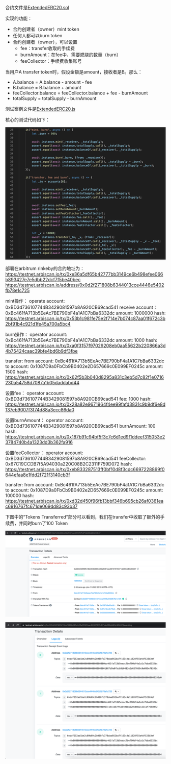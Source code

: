 合约文件是[ExtendedERC20.sol](https://github.com/alexxuyang/solidity_course_5/blob/main/contracts/ExtendedERC20.sol)

实现的功能：
- 合约创建者（owner）mint token
- 任何人都可以burn token
- 合约创建者（owner），可以设置
    - fee：transfer收取的手续费
    - burnAmount：在fee中，需要燃烧的数量（burn）
    - feeCollector：手续费收集账号

当用户A transfer token时，假设金额是amount，接收者是B。那么：
- A.balance = A.balance - amount - fee
- B.balance = B.balance + amount
- feeCollector.balance = feeCollector.balance + fee - burnAmount
- totalSupply = totalSupply - burnAmount

测试案例文件是[ExtendedERC20.js](https://github.com/alexxuyang/solidity_course_5/blob/main/test/ExtendedERC20.js)

核心的测试代码如下：

![测试代码](https://github.com/alexxuyang/solidity_course_5/blob/main/images/001.png)

部署在arbitrum rinkeby的合约地址为：
https://testnet.arbiscan.io/tx/0xe36a5df65b42777bb3149ce6b498efee066b893427e7e5dbb22dcf7f5be40bec
https://testnet.arbiscan.io/address/0x0d2f271808b6344013cce4446e5402fb78e1c725

mint操作：
operate account: 0xBD3d736107744B3429081597b8A920CB69cad541
receive account：0xBc461fA713b5EeAc7BE790bF4a1A1C7bBa6332dc
amount: 1000000
hash: https://testnet.arbiscan.io/tx/0x53b1c981fe75e2f714e7b074c87aa01f672c3b2bf91b4c921d1fe45a700a5bc4

burn操作：
operator account: 0xBc461fA713b5EeAc7BE790bF4a1A1C7bBa6332dc
amount: 1000
hash: https://testnet.arbiscan.io/tx/0xa0f3157f97029208eb0aa55622b220866a3d4b75424caac39bfe4bd6b9df3fbe

transfer:
from account: 0xBc461fA713b5EeAc7BE790bF4a1A1C7bBa6332dc
to account: 0x1087D9a0FbCb9B0402e2D657669c0E099EF0245c
amount: 1500
hash: https://testnet.arbiscan.io/tx/0x62f5b3b040d8295a831c3eb5d7c82f1e0716230a54758d7087a1b05daddabd44

设置fee：
operator account: 0xBD3d736107744B3429081597b8A920CB69cad541
fee: 1000
hash: https://testnet.arbiscan.io/tx/0x28a82e9671964f4ee99fafd3831c9b9df6e8d137eb9007f3f74d88a3ecc86da0


设置burnAmount：
operator account: 0xBD3d736107744B3429081597b8A920CB69cad541
burnAmount: 100
hash: https://testnet.arbiscan.io/tx/0x187b91c94bf5f3c7c6d1ed9f1ddeef315053e23784740b4a1323dd3b362fa916

设置feeCollector：
operator account: 0xBD3d736107744B3429081597b8A920CB69cad541
feeCollector: 0x67C19CCDB7f5A94030a220C08B2C2311F759D072
hash: https://testnet.arbiscan.io/tx/0xeb833287513ff0bf10d8f3cdc6697228899f0644efaa8e1fdd2f721f3140cb3f

transfer:
from account: 0xBc461fA713b5EeAc7BE790bF4a1A1C7bBa6332dc
to account: 0x1087D9a0FbCb9B0402e2D657669c0E099EF0245c
amount: 100000
hash: https://testnet.arbiscan.io/tx/0xd32d450f96fb13bbf346b695cb26af0361eac6916767fc671de069dd83c93b37

下图中的“Tokens Transferred”部分可以看到，我们在transfer中收取了额外的手续费，并同时burn了100 Token

![token transfer](https://github.com/alexxuyang/solidity_course_5/blob/main/images/002.png)

![event](https://github.com/alexxuyang/solidity_course_5/blob/main/images/003.png)